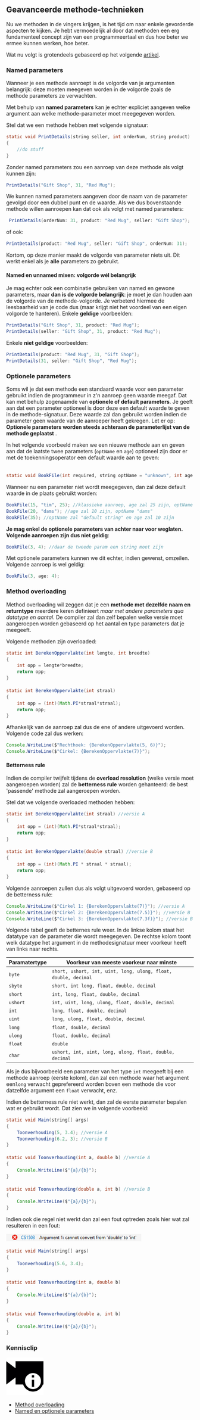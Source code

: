 ## Geavanceerde methode-technieken

Nu we methoden in de vingers krijgen, is het tijd om naar enkele gevorderde aspecten te kijken. Je hebt vermoedelijk al door dat methoden een erg fundamenteel concept zijn van een programmeertaal en dus hoe beter we ermee kunnen werken, hoe beter. 

Wat nu volgt is grotendeels gebaseerd op het volgende [artikel](https://docs.microsoft.com/en-us/dotnet/csharp/programming-guide/classes-and-structs/named-and-optional-arguments).


### Named parameters
Wanneer je een methode aanroept is de volgorde van je argumenten belangrijk: deze moeten meegeven worden in de volgorde zoals de methode parameters ze verwachten.

Met behulp van **named parameters** kan je echter expliciet aangeven welke argument aan welke methode-parameter moet meegegeven worden. 

Stel dat we een methode hebben met volgende signatuur:
```java
static void PrintDetails(string seller, int orderNum, string product)
{
    //do stuff
}
```

Zonder named parameters zou een aanroep van deze methode als volgt kunnen zijn:
```java
PrintDetails("Gift Shop", 31, "Red Mug");
```

We kunnen named parameters aangeven door de naam van de parameter gevolgd door een dubbel punt en de waarde. Als we dus bovenstaande methode willen aanroepen kan dat ook als volgt met named parameters:

```java
 PrintDetails(orderNum: 31, product: "Red Mug", seller: "Gift Shop");
 ```
 of ook:

 ```java
 PrintDetails(product: "Red Mug", seller: "Gift Shop", orderNum: 31);
 ```

Kortom, op deze manier maakt de volgorde van parameter niets uit. Dit werkt enkel als je **alle** parameters zo gebruikt.

<!---{pagebreak} --->

#### Named en unnamed mixen: volgorde wél belangrijk

Je mag echter ook een combinatie gebruiken van named en gewone parameters, maar **dan is de volgorde belangrijk**: je moet je dan houden aan de volgorde van de methode-volgorde. Je verbeterd hiermee de leesbaarheid van je code dus (maar krijgt niet het voordeel van een eigen volgorde te hanteren).  Enkele **geldige** voorbeelden:
```java
PrintDetails("Gift Shop", 31, product: "Red Mug");
PrintDetails(seller: "Gift Shop", 31, product: "Red Mug");   
```

Enkele **niet geldige** voorbeelden:
```java
PrintDetails(product: "Red Mug", 31, "Gift Shop");
PrintDetails(31, seller: "Gift Shop", "Red Mug");
```


### Optionele parameters

Soms wil je dat een methode een standaard waarde voor een parameter gebruikt indien de programmeur in z'n aanroep geen waarde meegaf. Dat kan met behulp zogenaamde van **optionele of default parameters**. Je geeft aan dat een parameter optioneel is door deze een default waarde te geven in de methode-signatuur. Deze waarde zal dan gebruikt worden indien de parameter geen waarde van de aanroeper heeft gekregen. Let er op: **Optionele parameters worden steeds achteraan de parameterlijst van de methode geplaatst** .

In het volgende voorbeeld maken we een nieuwe methode aan en geven aan dat de laatste twee parameters (``optName`` en ``age``) optioneel zijn door er met de toekenningsoperator een default waarde aan te geven:
```java

static void BookFile(int required, string optName = "unknown", int age = 10)
```

Wanneer nu een parameter niet wordt meegegeven, dan zal deze default waarde in de plaats gebruikt worden:
```java
BookFile(15, "tim", 25); //klassieke aanroep, age zal 25 zijn, optName zal "tim" zijn
BookFile(20, "dams"); //age zal 10 zijn, optName "dams"
BookFile(35); //optName zal "default string" en age zal 10 zijn
```

**Je mag enkel de optionele parameters van achter naar voor weglaten. Volgende aanroepen zijn dus niet geldig**:

```java
BookFile(3, 4); //daar de tweede param een string moet zijn
```

Met optionele parameters kunnen we dit echter, indien gewenst, omzeilen. Volgende aanroep is wel geldig:
```java
BookFile(3, age: 4);
```


<!---{pagebreak} --->

### Method overloading

Method overloading wil zeggen dat je een **methode met dezelfde naam en returntype** meerdere keren definieert *maar met andere parameters qua datatype en aantal*. De compiler zal dan zelf bepalen welke versie moet aangeroepen worden gebaseerd op het aantal en type parameters dat je meegeeft.

Volgende methoden zijn overloaded:

```java
static int BerekenOppervlakte(int lengte, int breedte)
{
    int opp = lengte*breedte;
    return opp;
}

static int BerekenOppervlakte(int straal)
{
    int opp = (int)(Math.PI*straal*straal);
    return opp;
}
```

Afhankelijk van de aanroep zal dus de ene of andere uitgevoerd worden. Volgende code zal dus werken:
```java
Console.WriteLine($"Rechthoek: {BerekenOppervlakte(5, 6)}");
Console.WriteLine($"Cirkel: {BerekenOppervlakte(7)}");
```


#### Betterness rule

Indien de compiler twijfelt tijdens de **overload resolution** (welke versie moet aangeroepen worden) zal de **betterness rule** worden gehanteerd: de best 'passende' methode zal aangeroepen worden.

Stel dat we volgende overloaded methoden hebben:

```java
static int BerekenOppervlakte(int straal) //versie A
{
    int opp = (int)(Math.PI*straal*straal);
    return opp;
}

static int BerekenOppervlakte(double straal) //versie B
{
    int opp = (int)(Math.PI * straal * straal);
    return opp;
}
```

<!---{pagebreak} --->

Volgende aanroepen zullen dus als volgt uitgevoerd worden, gebaseerd op de betterness rule:

```java
Console.WriteLine($"Cirkel 1: {BerekenOppervlakte(7)}"); //versie A
Console.WriteLine($"Cirkel 2: {BerekenOppervlakte(7.5)}"); //versie B
Console.WriteLine($"Cirkel 3: {BerekenOppervlakte(7.3f)}"); //versie B
```

Volgende tabel geeft de betternes rule weer. In de linkse kolom staat het datatype van de parameter die wordt meegegeven. De rechtse kolom toont welk datatype het argument in de methodesignatuur meer voorkeur heeft van links naar rechts.

| Paramatertype  | Voorkeur van meeste voorkeur naar minste |
| ---------- | --------------- | 
| ``byte`` | ``short, ushort, int, uint, long, ulong, float, double, decimal`` |
| ``sbyte`` | ``short, int long, float, double, decimal`` |
| ``short`` | ``int, long, float, double, decimal`` |
| ``ushort`` | ``int, uint, long, ulong, float, double, decimal`` |
| ``int`` | ``long, float, double, decimal`` |
| ``uint`` | ``long, ulong, float, double, decimal`` |
| ``long`` | ``float, double, decimal`` |
| ``ulong`` | ``float, double, decimal`` |
| ``float`` | ``double`` |
| ``char`` | ``ushort, int, uint, long, ulong, float, double, decimal`` |

Als je dus bijvoorbeeld een parameter van het type ``int`` meegeeft bij een methode aanroep (eerste kolom), dan zal een methode waar het argument een``long`` verwacht geprefereerd worden boven een methode die voor datzelfde argument een ``float`` verwacht, enz.

Indien de betterness rule niet werkt, dan zal de eerste parameter bepalen wat er gebruikt wordt. Dat zien we in volgende voorbeeld:

```java
static void Main(string[] args)
{
    Toonverhouding(5, 3.4); //versie A
    Toonverhouding(6.2, 3); //versie B
}

static void Toonverhouding(int a, double b) //versie A
{
    Console.WriteLine($"{a}/{b}");
}

static void Toonverhouding(double a, int b) //versie B
{
    Console.WriteLine($"{a}/{b}");
}
```

<!---{pagebreak} --->

Indien ook die regel niet werkt dan zal een fout optreden zoals hier wat zal resulteren in een fout:

![We zien aan de foutboodschap duidelijk dat er eerst naar de eerste parameter wordt gekeken bij twijfel.](../assets/4_methoden/overl.png)

```java
static void Main(string[] args)
{ 
    Toonverhouding(5.6, 3.4);  
}

static void Toonverhouding(int a, double b)
{
    Console.WriteLine($"{a}/{b}");
}

static void Toonverhouding(double a, int b)
{
    Console.WriteLine($"{a}/{b}");
}
```

<!---NOBOOKSTART--->
### Kennisclip
![](../assets/infoclip.png)
* [Method overloading](https://ap.cloud.panopto.eu/Panopto/Pages/Viewer.aspx?id=d43a3aa5-2481-4e8a-aef0-a9a700cb2821)
* [Named en optionele parameters](https://ap.cloud.panopto.eu/Panopto/Pages/Viewer.aspx?id=e8df8cd1-e83a-4632-b69f-a9a700cd9bc9)
<!---NOBOOKEND--->
